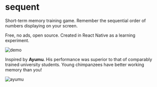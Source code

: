 sequent
=======

Short-term memory training game. Remember the sequential order of numbers
displaying on your screen.

Free, no ads, open source. Created in React Native as a learning experiment.

![demo](https://raw.githubusercontent.com/sobstel/sequent/master/src/images/demo.gif)

Inspired by **Ayumu**. His performance was superior to that of comparably trained
university students. Young chimpanzees have better working memory than you!

![ayumu](https://raw.githubusercontent.com/sobstel/sequent/master/src/images/ayumu.gif)
